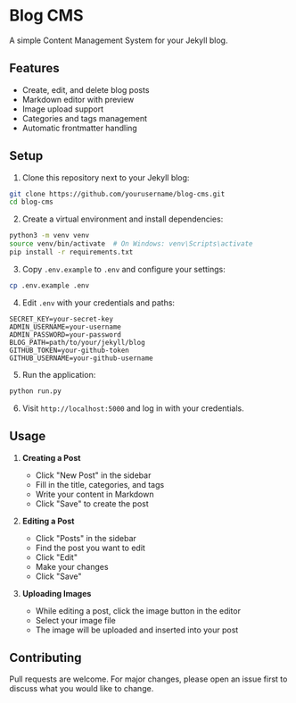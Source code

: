 # Blog CMS

A simple Content Management System for your Jekyll blog.

## Features

- Create, edit, and delete blog posts
- Markdown editor with preview
- Image upload support
- Categories and tags management
- Automatic frontmatter handling

## Setup

1. Clone this repository next to your Jekyll blog:
```bash
git clone https://github.com/yourusername/blog-cms.git
cd blog-cms
```

2. Create a virtual environment and install dependencies:
```bash
python3 -m venv venv
source venv/bin/activate  # On Windows: venv\Scripts\activate
pip install -r requirements.txt
```

3. Copy `.env.example` to `.env` and configure your settings:
```bash
cp .env.example .env
```

4. Edit `.env` with your credentials and paths:
```
SECRET_KEY=your-secret-key
ADMIN_USERNAME=your-username
ADMIN_PASSWORD=your-password
BLOG_PATH=path/to/your/jekyll/blog
GITHUB_TOKEN=your-github-token
GITHUB_USERNAME=your-github-username
```

5. Run the application:
```bash
python run.py
```

6. Visit `http://localhost:5000` and log in with your credentials.

## Usage

1. **Creating a Post**
   - Click "New Post" in the sidebar
   - Fill in the title, categories, and tags
   - Write your content in Markdown
   - Click "Save" to create the post

2. **Editing a Post**
   - Click "Posts" in the sidebar
   - Find the post you want to edit
   - Click "Edit"
   - Make your changes
   - Click "Save"

3. **Uploading Images**
   - While editing a post, click the image button in the editor
   - Select your image file
   - The image will be uploaded and inserted into your post

## Contributing

Pull requests are welcome. For major changes, please open an issue first to discuss what you would like to change. 